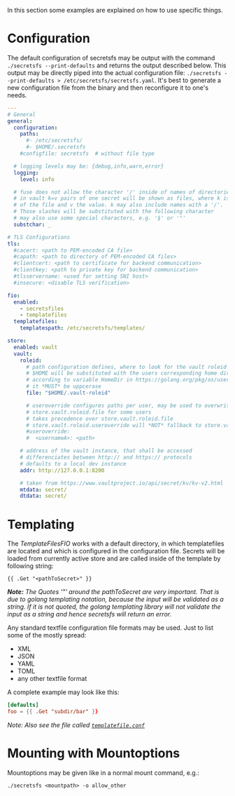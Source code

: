 In this section some examples are explained on how to use specific things.

# Configuration

The default configuration of secretsfs may be output with the command `./secretsfs --print-defaults` and returns the output described below.
This output may be directly piped into the actual configuration file: `./secretsfs --print-defaults > /etc/secretsfs/secretsfs.yaml`.
It's best to generate a new configuration file from the binary and then reconfigure it to one's needs.

```yaml
---
# General
general:
  configuration:
    paths:
      #- /etc/secretsfs/
      #- $HOME/.secretsfs
    #configfile: secretsfs  # without file type

  # logging levels may be: {debug,info,warn,error}
  logging:
    level: info

  # fuse does not allow the character '/' inside of names of directories or files
  # in vault k=v pairs of one secret will be shown as files, where k is the name
  # of the file and v the value. k may also include names with a '/'.
  # Those slashes will be substituted with the following character
  # may also use some special characters, e.g. '§' or '°'
  substchar: _

# TLS Configurations
tls:
  #cacert: <path to PEM-encoded CA file>
  #capath: <path to directory of PEM-encoded CA files>
  #clientcert: <path to certificate for backend communication>
  #clientkey: <path to private key for backend communication>
  #tlsservername: <used for setting SNI host>
  #insecure: <disable TLS verification>

fio:
  enabled:
    - secretsfiles
    - templatefiles
  templatefiles:
    templatespath: /etc/secretsfs/templates/

store:
  enabled: vault
  vault:
    roleid:
      # path configuration defines, where to look for the vault roleid token
      # $HOME will be substituted with the users corresponding home directory
      # according to variable HomeDir in https://golang.org/pkg/os/user/#User
      # it *MUST* be uppcerase
      file: "$HOME/.vault-roleid"

      # useroverride configures paths per user, may be used to overwrite default
      # store.vault.roleid.file for some users
      # takes precedence over store.vault.roleid.file
      # store.vault.roleid.useroverride will *NOT* fallback to store.vault.roleid.file
      #useroverride:
      #  <usernameA>: <path>

    # address of the vault instance, that shall be accessed
    # differenciates between http:// and https:// protocols
    # defaults to a local dev instance
    addr: http://127.0.0.1:8200

    # taken from https://www.vaultproject.io/api/secret/kv/kv-v2.html
    mtdata: secret/
    dtdata: secret/
```

# Templating

The _TemplateFilesFIO_ works with a default directory, in which templatefiles are located and which is configured in the configuration file.
Secrets will be loaded from currently active store and are called inside of the template by following string:

```
{{ .Get "<pathToSecret>" }}
```

*__Note:__ The Quotes '"' around the pathToSecret are very important.
That is due to golang templating notation, because the input will be validated as a string.
If it is not quoted, the golang templating library will not validate the input as a string and hence secretsfs will return an error.*

Any standard textfile configuration file formats may be used.
Just to list some of the mostly spread:
* XML
* JSON
* YAML
* TOML
* any other textfile format

A complete example may look like this:

```toml
[defaults]
foo = {{ .Get "subdir/bar" }}
```

_Note: Also see the file called [`templatefile.conf`](https://github.com/muryoutaisuu/secretsfs/blob/master/example/templatefile.conf)_

# Mounting with Mountoptions

Mountoptions may be given like in a normal mount command, e.g.:

```
./secretsfs <mountpath> -o allow_other
```

